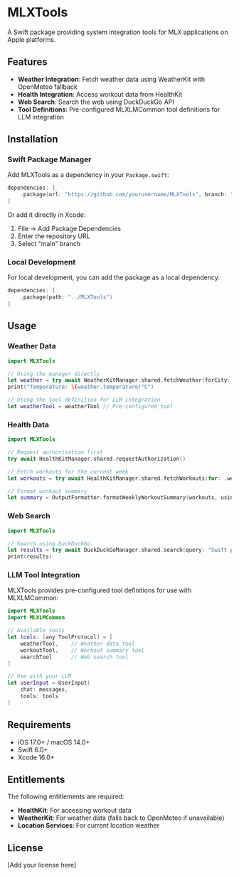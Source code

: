 # MLXTools

A Swift package providing system integration tools for MLX applications on Apple platforms.

## Features

- **Weather Integration**: Fetch weather data using WeatherKit with OpenMeteo fallback
- **Health Integration**: Access workout data from HealthKit
- **Web Search**: Search the web using DuckDuckGo API
- **Tool Definitions**: Pre-configured MLXLMCommon tool definitions for LLM integration

## Installation

### Swift Package Manager

Add MLXTools as a dependency in your `Package.swift`:

```swift
dependencies: [
    .package(url: "https://github.com/yourusername/MLXTools", branch: "main")
]
```

Or add it directly in Xcode:
1. File → Add Package Dependencies
2. Enter the repository URL
3. Select "main" branch

### Local Development

For local development, you can add the package as a local dependency:

```swift
dependencies: [
    .package(path: "../MLXTools")
]
```

## Usage

### Weather Data

```swift
import MLXTools

// Using the manager directly
let weather = try await WeatherKitManager.shared.fetchWeather(forCity: "San Francisco, CA")
print("Temperature: \(weather.temperature)°C")

// Using the tool definition for LLM integration
let weatherTool = weatherTool // Pre-configured tool
```

### Health Data

```swift
import MLXTools

// Request authorization first
try await HealthKitManager.shared.requestAuthorization()

// Fetch workouts for the current week
let workouts = try await HealthKitManager.shared.fetchWorkouts(for: .week(Date()))

// Format workout summary
let summary = OutputFormatter.formatWeeklyWorkoutSummary(workouts, using: HealthKitManager.shared)
```

### Web Search

```swift
import MLXTools

// Search using DuckDuckGo
let results = try await DuckDuckGoManager.shared.search(query: "Swift programming")
print(results)
```

### LLM Tool Integration

MLXTools provides pre-configured tool definitions for use with MLXLMCommon:

```swift
import MLXTools
import MLXLMCommon

// Available tools
let tools: [any ToolProtocol] = [
    weatherTool,    // Weather data tool
    workoutTool,    // Workout summary tool
    searchTool      // Web search tool
]

// Use with your LLM
let userInput = UserInput(
    chat: messages,
    tools: tools
)
```

## Requirements

- iOS 17.0+ / macOS 14.0+
- Swift 6.0+
- Xcode 16.0+

## Entitlements

The following entitlements are required:

- **HealthKit**: For accessing workout data
- **WeatherKit**: For weather data (falls back to OpenMeteo if unavailable)
- **Location Services**: For current location weather

## License

[Add your license here]